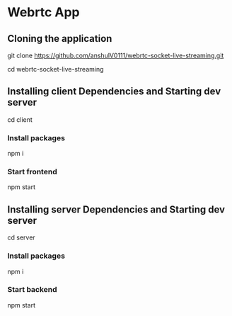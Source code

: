 # Webrtc App
## Cloning the application

git clone https://github.com/anshulV0111/webrtc-socket-live-streaming.git

cd webrtc-socket-live-streaming

## Installing client Dependencies and Starting dev server
cd client
### Install packages
npm i
### Start frontend
npm start

## Installing server Dependencies and Starting dev server
cd server
### Install packages
npm i
### Start backend
npm start

